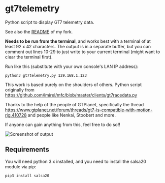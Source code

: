 # gt7telemetry
Python script to display GT7 telemetry data.

See also the [README](README.snipem.md) of my fork.

**Needs to be run from the terminal**, and works best with a terminal of at least 92 x 42 characters. The output is in a separate buffer, but you can comment out lines 10-29 to just write to your current terminal (might want to clear the terminal first).

Run like this (substitute with your own console's LAN IP address):

    python3 gt7telemetry.py 129.168.1.123

This work is based purely on the shoulders of others. Python script originally from https://github.com/lmirel/mfc/blob/master/clients/gt7racedata.py

Thanks to the help of the people of GTPlanet, specifically the thread https://www.gtplanet.net/forum/threads/gt7-is-compatible-with-motion-rig.410728 and people like Nenkai, Stoobert and more.

If anyone can gain anything from this, feel free to do so!!

![Screenshot of output](https://user-images.githubusercontent.com/3602224/182450262-56992d54-409d-4fb7-bfec-35b04dc7f6aa.png)

## Requirements
You will need python 3.x installed, and you need to install the salsa20 module via pip:

    pip3 install salsa20
